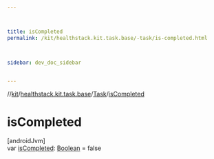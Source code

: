 ```yaml
---



title: isCompleted
permalink: /kit/healthstack.kit.task.base/-task/is-completed.html



sidebar: dev_doc_sidebar


---
```




//[kit](/kit.html)/[healthstack.kit.task.base](../index.html)/[Task](index.html)/[isCompleted](is-completed.html)



# isCompleted



[androidJvm]\
var [isCompleted](is-completed.html): [Boolean](https://kotlinlang.org/api/latest/jvm/stdlib/kotlin/-boolean/index.html) = false






